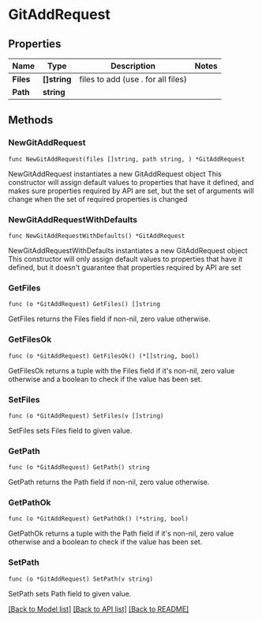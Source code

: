 # GitAddRequest

## Properties

Name | Type | Description | Notes
------------ | ------------- | ------------- | -------------
**Files** | **[]string** | files to add (use . for all files) | 
**Path** | **string** |  | 

## Methods

### NewGitAddRequest

`func NewGitAddRequest(files []string, path string, ) *GitAddRequest`

NewGitAddRequest instantiates a new GitAddRequest object
This constructor will assign default values to properties that have it defined,
and makes sure properties required by API are set, but the set of arguments
will change when the set of required properties is changed

### NewGitAddRequestWithDefaults

`func NewGitAddRequestWithDefaults() *GitAddRequest`

NewGitAddRequestWithDefaults instantiates a new GitAddRequest object
This constructor will only assign default values to properties that have it defined,
but it doesn't guarantee that properties required by API are set

### GetFiles

`func (o *GitAddRequest) GetFiles() []string`

GetFiles returns the Files field if non-nil, zero value otherwise.

### GetFilesOk

`func (o *GitAddRequest) GetFilesOk() (*[]string, bool)`

GetFilesOk returns a tuple with the Files field if it's non-nil, zero value otherwise
and a boolean to check if the value has been set.

### SetFiles

`func (o *GitAddRequest) SetFiles(v []string)`

SetFiles sets Files field to given value.


### GetPath

`func (o *GitAddRequest) GetPath() string`

GetPath returns the Path field if non-nil, zero value otherwise.

### GetPathOk

`func (o *GitAddRequest) GetPathOk() (*string, bool)`

GetPathOk returns a tuple with the Path field if it's non-nil, zero value otherwise
and a boolean to check if the value has been set.

### SetPath

`func (o *GitAddRequest) SetPath(v string)`

SetPath sets Path field to given value.



[[Back to Model list]](../README.md#documentation-for-models) [[Back to API list]](../README.md#documentation-for-api-endpoints) [[Back to README]](../README.md)


